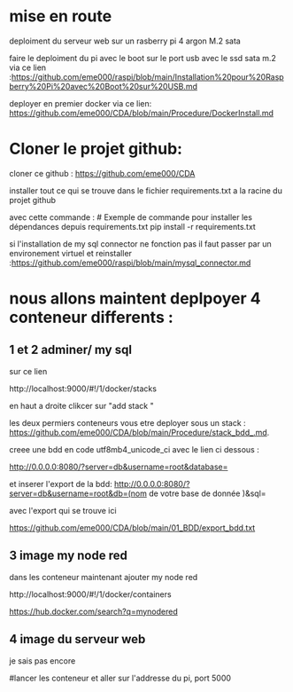 # mise en route


deploiment du serveur web sur un rasberry pi 4 argon M.2 sata

faire le deploiment du pi avec le boot sur le port usb avec le ssd sata m.2 via ce lien :https://github.com/eme000/raspi/blob/main/Installation%20pour%20Raspberry%20Pi%20avec%20Boot%20sur%20USB.md

deployer en premier docker via ce lien:
https://github.com/eme000/CDA/blob/main/Procedure/DockerInstall.md



# Cloner le projet github:

cloner ce github : https://github.com/eme000/CDA

installer tout ce qui se trouve dans le fichier requirements.txt a la racine du projet github


avec cette commande : # Exemple de commande pour installer les dépendances depuis requirements.txt
pip install -r requirements.txt


si l'installation de my sql connector ne fonction pas il faut passer par un environement virtuel et reinstaller  :https://github.com/eme000/raspi/blob/main/mysql_connector.md




# nous allons maintent deplpoyer 4 conteneur differents :


## 1 et 2 adminer/ my sql 

sur ce lien

http://localhost:9000/#!/1/docker/stacks

en haut a droite clikcer sur "add stack "

les deux permiers conteneurs vous etre deployer sous un stack : https://github.com/eme000/CDA/blob/main/Procedure/stack_bdd_.md.

creee une bdd en code utf8mb4_unicode_ci avec le lien ci dessous :

http://0.0.0.0:8080/?server=db&username=root&database=

et inserer l'export de la bdd:
http://0.0.0.0:8080/?server=db&username=root&db=(nom de votre base de donnée )&sql=

avec l'export qui se trouve ici

https://github.com/eme000/CDA/blob/main/01_BDD/export_bdd.txt

## 3 image my node red 

dans les conteneur maintenant ajouter my node red

http://localhost:9000/#!/1/docker/containers

https://hub.docker.com/search?q=mynodered

## 4 image du serveur web


je sais pas encore

#lancer les conteneur et aller sur l'addresse du pi, port 5000



